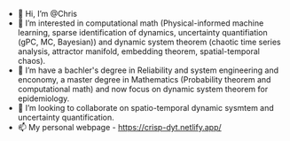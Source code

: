 - 👋 Hi, I’m @Chris
- 👀 I’m interested in computational math (Physical-informed machine learning, sparse identification of dynamics, uncertainty quantifiation (gPC, MC, Bayesian)) and dynamic system theorem (chaotic time series analysis, attractor manifold, embedding theorem, spatial-temporal chaos).  
- 🌱 I’m have a bachler's degree in Reliability and system engineering and enconomy, a master degree in Mathematics (Probability theorem and computational math) and now focus on dynamic system theorem for epidemiology. 
- 💞️ I’m looking to collaborate on spatio-temporal dynamic sysmtem and uncertainty quantification.  
- 📫 My personal webpage - https://crisp-dyt.netlify.app/

<!---
CrispDyt/CrispDyt is a ✨ special ✨ repository because its `README.md` (this file) appears on your GitHub profile.
You can click the Preview link to take a look at your changes.
--->
